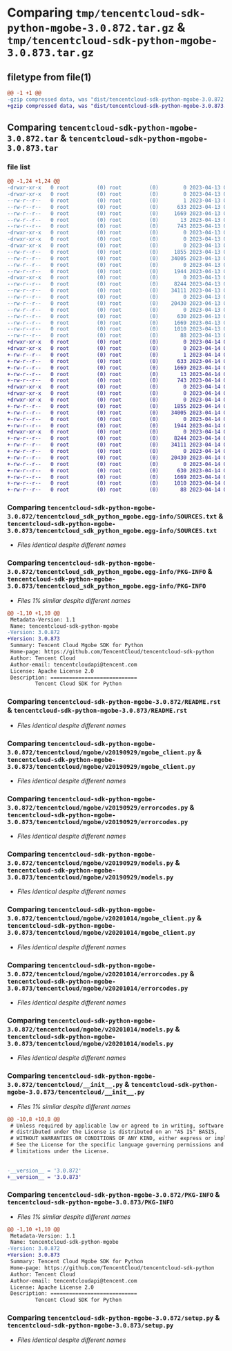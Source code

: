 # Comparing `tmp/tencentcloud-sdk-python-mgobe-3.0.872.tar.gz` & `tmp/tencentcloud-sdk-python-mgobe-3.0.873.tar.gz`

## filetype from file(1)

```diff
@@ -1 +1 @@
-gzip compressed data, was "dist/tencentcloud-sdk-python-mgobe-3.0.872.tar", last modified: Thu Apr 13 00:48:41 2023, max compression
+gzip compressed data, was "dist/tencentcloud-sdk-python-mgobe-3.0.873.tar", last modified: Fri Apr 14 00:47:28 2023, max compression
```

## Comparing `tencentcloud-sdk-python-mgobe-3.0.872.tar` & `tencentcloud-sdk-python-mgobe-3.0.873.tar`

### file list

```diff
@@ -1,24 +1,24 @@
-drwxr-xr-x   0 root         (0) root         (0)        0 2023-04-13 00:48:41.000000 tencentcloud-sdk-python-mgobe-3.0.872/
-drwxr-xr-x   0 root         (0) root         (0)        0 2023-04-13 00:48:41.000000 tencentcloud-sdk-python-mgobe-3.0.872/tencentcloud_sdk_python_mgobe.egg-info/
--rw-r--r--   0 root         (0) root         (0)        1 2023-04-13 00:48:41.000000 tencentcloud-sdk-python-mgobe-3.0.872/tencentcloud_sdk_python_mgobe.egg-info/dependency_links.txt
--rw-r--r--   0 root         (0) root         (0)      633 2023-04-13 00:48:41.000000 tencentcloud-sdk-python-mgobe-3.0.872/tencentcloud_sdk_python_mgobe.egg-info/SOURCES.txt
--rw-r--r--   0 root         (0) root         (0)     1669 2023-04-13 00:48:41.000000 tencentcloud-sdk-python-mgobe-3.0.872/tencentcloud_sdk_python_mgobe.egg-info/PKG-INFO
--rw-r--r--   0 root         (0) root         (0)       13 2023-04-13 00:48:41.000000 tencentcloud-sdk-python-mgobe-3.0.872/tencentcloud_sdk_python_mgobe.egg-info/top_level.txt
--rw-r--r--   0 root         (0) root         (0)      743 2023-04-13 00:48:41.000000 tencentcloud-sdk-python-mgobe-3.0.872/README.rst
-drwxr-xr-x   0 root         (0) root         (0)        0 2023-04-13 00:48:41.000000 tencentcloud-sdk-python-mgobe-3.0.872/tencentcloud/
-drwxr-xr-x   0 root         (0) root         (0)        0 2023-04-13 00:48:41.000000 tencentcloud-sdk-python-mgobe-3.0.872/tencentcloud/mgobe/
-drwxr-xr-x   0 root         (0) root         (0)        0 2023-04-13 00:48:41.000000 tencentcloud-sdk-python-mgobe-3.0.872/tencentcloud/mgobe/v20190929/
--rw-r--r--   0 root         (0) root         (0)     1855 2023-04-13 00:48:41.000000 tencentcloud-sdk-python-mgobe-3.0.872/tencentcloud/mgobe/v20190929/mgobe_client.py
--rw-r--r--   0 root         (0) root         (0)    34005 2023-04-13 00:48:41.000000 tencentcloud-sdk-python-mgobe-3.0.872/tencentcloud/mgobe/v20190929/errorcodes.py
--rw-r--r--   0 root         (0) root         (0)        0 2023-04-13 00:48:41.000000 tencentcloud-sdk-python-mgobe-3.0.872/tencentcloud/mgobe/v20190929/__init__.py
--rw-r--r--   0 root         (0) root         (0)     1944 2023-04-13 00:48:41.000000 tencentcloud-sdk-python-mgobe-3.0.872/tencentcloud/mgobe/v20190929/models.py
-drwxr-xr-x   0 root         (0) root         (0)        0 2023-04-13 00:48:41.000000 tencentcloud-sdk-python-mgobe-3.0.872/tencentcloud/mgobe/v20201014/
--rw-r--r--   0 root         (0) root         (0)     8244 2023-04-13 00:48:41.000000 tencentcloud-sdk-python-mgobe-3.0.872/tencentcloud/mgobe/v20201014/mgobe_client.py
--rw-r--r--   0 root         (0) root         (0)    34111 2023-04-13 00:48:41.000000 tencentcloud-sdk-python-mgobe-3.0.872/tencentcloud/mgobe/v20201014/errorcodes.py
--rw-r--r--   0 root         (0) root         (0)        0 2023-04-13 00:48:41.000000 tencentcloud-sdk-python-mgobe-3.0.872/tencentcloud/mgobe/v20201014/__init__.py
--rw-r--r--   0 root         (0) root         (0)    20430 2023-04-13 00:48:41.000000 tencentcloud-sdk-python-mgobe-3.0.872/tencentcloud/mgobe/v20201014/models.py
--rw-r--r--   0 root         (0) root         (0)        0 2023-04-13 00:48:41.000000 tencentcloud-sdk-python-mgobe-3.0.872/tencentcloud/mgobe/__init__.py
--rw-r--r--   0 root         (0) root         (0)      630 2023-04-13 00:48:41.000000 tencentcloud-sdk-python-mgobe-3.0.872/tencentcloud/__init__.py
--rw-r--r--   0 root         (0) root         (0)     1669 2023-04-13 00:48:41.000000 tencentcloud-sdk-python-mgobe-3.0.872/PKG-INFO
--rw-r--r--   0 root         (0) root         (0)     1010 2023-04-13 00:48:41.000000 tencentcloud-sdk-python-mgobe-3.0.872/setup.py
--rw-r--r--   0 root         (0) root         (0)       88 2023-04-13 00:48:41.000000 tencentcloud-sdk-python-mgobe-3.0.872/setup.cfg
+drwxr-xr-x   0 root         (0) root         (0)        0 2023-04-14 00:47:28.000000 tencentcloud-sdk-python-mgobe-3.0.873/
+drwxr-xr-x   0 root         (0) root         (0)        0 2023-04-14 00:47:28.000000 tencentcloud-sdk-python-mgobe-3.0.873/tencentcloud_sdk_python_mgobe.egg-info/
+-rw-r--r--   0 root         (0) root         (0)        1 2023-04-14 00:47:28.000000 tencentcloud-sdk-python-mgobe-3.0.873/tencentcloud_sdk_python_mgobe.egg-info/dependency_links.txt
+-rw-r--r--   0 root         (0) root         (0)      633 2023-04-14 00:47:28.000000 tencentcloud-sdk-python-mgobe-3.0.873/tencentcloud_sdk_python_mgobe.egg-info/SOURCES.txt
+-rw-r--r--   0 root         (0) root         (0)     1669 2023-04-14 00:47:28.000000 tencentcloud-sdk-python-mgobe-3.0.873/tencentcloud_sdk_python_mgobe.egg-info/PKG-INFO
+-rw-r--r--   0 root         (0) root         (0)       13 2023-04-14 00:47:28.000000 tencentcloud-sdk-python-mgobe-3.0.873/tencentcloud_sdk_python_mgobe.egg-info/top_level.txt
+-rw-r--r--   0 root         (0) root         (0)      743 2023-04-14 00:47:28.000000 tencentcloud-sdk-python-mgobe-3.0.873/README.rst
+drwxr-xr-x   0 root         (0) root         (0)        0 2023-04-14 00:47:28.000000 tencentcloud-sdk-python-mgobe-3.0.873/tencentcloud/
+drwxr-xr-x   0 root         (0) root         (0)        0 2023-04-14 00:47:28.000000 tencentcloud-sdk-python-mgobe-3.0.873/tencentcloud/mgobe/
+drwxr-xr-x   0 root         (0) root         (0)        0 2023-04-14 00:47:28.000000 tencentcloud-sdk-python-mgobe-3.0.873/tencentcloud/mgobe/v20190929/
+-rw-r--r--   0 root         (0) root         (0)     1855 2023-04-14 00:47:28.000000 tencentcloud-sdk-python-mgobe-3.0.873/tencentcloud/mgobe/v20190929/mgobe_client.py
+-rw-r--r--   0 root         (0) root         (0)    34005 2023-04-14 00:47:28.000000 tencentcloud-sdk-python-mgobe-3.0.873/tencentcloud/mgobe/v20190929/errorcodes.py
+-rw-r--r--   0 root         (0) root         (0)        0 2023-04-14 00:47:28.000000 tencentcloud-sdk-python-mgobe-3.0.873/tencentcloud/mgobe/v20190929/__init__.py
+-rw-r--r--   0 root         (0) root         (0)     1944 2023-04-14 00:47:28.000000 tencentcloud-sdk-python-mgobe-3.0.873/tencentcloud/mgobe/v20190929/models.py
+drwxr-xr-x   0 root         (0) root         (0)        0 2023-04-14 00:47:28.000000 tencentcloud-sdk-python-mgobe-3.0.873/tencentcloud/mgobe/v20201014/
+-rw-r--r--   0 root         (0) root         (0)     8244 2023-04-14 00:47:28.000000 tencentcloud-sdk-python-mgobe-3.0.873/tencentcloud/mgobe/v20201014/mgobe_client.py
+-rw-r--r--   0 root         (0) root         (0)    34111 2023-04-14 00:47:28.000000 tencentcloud-sdk-python-mgobe-3.0.873/tencentcloud/mgobe/v20201014/errorcodes.py
+-rw-r--r--   0 root         (0) root         (0)        0 2023-04-14 00:47:28.000000 tencentcloud-sdk-python-mgobe-3.0.873/tencentcloud/mgobe/v20201014/__init__.py
+-rw-r--r--   0 root         (0) root         (0)    20430 2023-04-14 00:47:28.000000 tencentcloud-sdk-python-mgobe-3.0.873/tencentcloud/mgobe/v20201014/models.py
+-rw-r--r--   0 root         (0) root         (0)        0 2023-04-14 00:47:28.000000 tencentcloud-sdk-python-mgobe-3.0.873/tencentcloud/mgobe/__init__.py
+-rw-r--r--   0 root         (0) root         (0)      630 2023-04-14 00:47:28.000000 tencentcloud-sdk-python-mgobe-3.0.873/tencentcloud/__init__.py
+-rw-r--r--   0 root         (0) root         (0)     1669 2023-04-14 00:47:28.000000 tencentcloud-sdk-python-mgobe-3.0.873/PKG-INFO
+-rw-r--r--   0 root         (0) root         (0)     1010 2023-04-14 00:47:28.000000 tencentcloud-sdk-python-mgobe-3.0.873/setup.py
+-rw-r--r--   0 root         (0) root         (0)       88 2023-04-14 00:47:28.000000 tencentcloud-sdk-python-mgobe-3.0.873/setup.cfg
```

### Comparing `tencentcloud-sdk-python-mgobe-3.0.872/tencentcloud_sdk_python_mgobe.egg-info/SOURCES.txt` & `tencentcloud-sdk-python-mgobe-3.0.873/tencentcloud_sdk_python_mgobe.egg-info/SOURCES.txt`

 * *Files identical despite different names*

### Comparing `tencentcloud-sdk-python-mgobe-3.0.872/tencentcloud_sdk_python_mgobe.egg-info/PKG-INFO` & `tencentcloud-sdk-python-mgobe-3.0.873/tencentcloud_sdk_python_mgobe.egg-info/PKG-INFO`

 * *Files 1% similar despite different names*

```diff
@@ -1,10 +1,10 @@
 Metadata-Version: 1.1
 Name: tencentcloud-sdk-python-mgobe
-Version: 3.0.872
+Version: 3.0.873
 Summary: Tencent Cloud Mgobe SDK for Python
 Home-page: https://github.com/TencentCloud/tencentcloud-sdk-python
 Author: Tencent Cloud
 Author-email: tencentcloudapi@tencent.com
 License: Apache License 2.0
 Description: ============================
         Tencent Cloud SDK for Python
```

### Comparing `tencentcloud-sdk-python-mgobe-3.0.872/README.rst` & `tencentcloud-sdk-python-mgobe-3.0.873/README.rst`

 * *Files identical despite different names*

### Comparing `tencentcloud-sdk-python-mgobe-3.0.872/tencentcloud/mgobe/v20190929/mgobe_client.py` & `tencentcloud-sdk-python-mgobe-3.0.873/tencentcloud/mgobe/v20190929/mgobe_client.py`

 * *Files identical despite different names*

### Comparing `tencentcloud-sdk-python-mgobe-3.0.872/tencentcloud/mgobe/v20190929/errorcodes.py` & `tencentcloud-sdk-python-mgobe-3.0.873/tencentcloud/mgobe/v20190929/errorcodes.py`

 * *Files identical despite different names*

### Comparing `tencentcloud-sdk-python-mgobe-3.0.872/tencentcloud/mgobe/v20190929/models.py` & `tencentcloud-sdk-python-mgobe-3.0.873/tencentcloud/mgobe/v20190929/models.py`

 * *Files identical despite different names*

### Comparing `tencentcloud-sdk-python-mgobe-3.0.872/tencentcloud/mgobe/v20201014/mgobe_client.py` & `tencentcloud-sdk-python-mgobe-3.0.873/tencentcloud/mgobe/v20201014/mgobe_client.py`

 * *Files identical despite different names*

### Comparing `tencentcloud-sdk-python-mgobe-3.0.872/tencentcloud/mgobe/v20201014/errorcodes.py` & `tencentcloud-sdk-python-mgobe-3.0.873/tencentcloud/mgobe/v20201014/errorcodes.py`

 * *Files identical despite different names*

### Comparing `tencentcloud-sdk-python-mgobe-3.0.872/tencentcloud/mgobe/v20201014/models.py` & `tencentcloud-sdk-python-mgobe-3.0.873/tencentcloud/mgobe/v20201014/models.py`

 * *Files identical despite different names*

### Comparing `tencentcloud-sdk-python-mgobe-3.0.872/tencentcloud/__init__.py` & `tencentcloud-sdk-python-mgobe-3.0.873/tencentcloud/__init__.py`

 * *Files 1% similar despite different names*

```diff
@@ -10,8 +10,8 @@
 # Unless required by applicable law or agreed to in writing, software
 # distributed under the License is distributed on an "AS IS" BASIS,
 # WITHOUT WARRANTIES OR CONDITIONS OF ANY KIND, either express or implied.
 # See the License for the specific language governing permissions and
 # limitations under the License.
 
 
-__version__ = '3.0.872'
+__version__ = '3.0.873'
```

### Comparing `tencentcloud-sdk-python-mgobe-3.0.872/PKG-INFO` & `tencentcloud-sdk-python-mgobe-3.0.873/PKG-INFO`

 * *Files 1% similar despite different names*

```diff
@@ -1,10 +1,10 @@
 Metadata-Version: 1.1
 Name: tencentcloud-sdk-python-mgobe
-Version: 3.0.872
+Version: 3.0.873
 Summary: Tencent Cloud Mgobe SDK for Python
 Home-page: https://github.com/TencentCloud/tencentcloud-sdk-python
 Author: Tencent Cloud
 Author-email: tencentcloudapi@tencent.com
 License: Apache License 2.0
 Description: ============================
         Tencent Cloud SDK for Python
```

### Comparing `tencentcloud-sdk-python-mgobe-3.0.872/setup.py` & `tencentcloud-sdk-python-mgobe-3.0.873/setup.py`

 * *Files identical despite different names*

